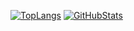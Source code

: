 [![TopLangs](https://github-readme-stats.vercel.app/api/top-langs/?username=mizu-orient&there=transparent)](https://github.com/anuraghazra/github-readme-stats)
[![GitHubStats](https://github-readme-stats.vercel.app/api?username=mizu-orient&there=transparent&show_icons=true)](https://github.com/anuraghazra/github-readme-stats)
